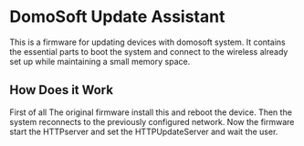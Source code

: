 # DomoSoft Update Assistant
This is a firmware for updating devices with domosoft system.
It contains the essential parts to boot the system and connect to the wireless already set up while maintaining a small memory space.


## How Does it Work

First of all The original firmware install this and reboot the device.
Then the system reconnects to the previously configured network.
Now the firmware start the HTTPserver and set the HTTPUpdateServer and wait the user.

